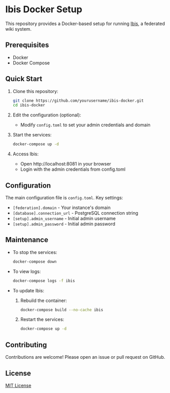 # Ibis Docker Setup

This repository provides a Docker-based setup for running [Ibis](https://github.com/Nutomic/ibis), a federated wiki system.

## Prerequisites

- Docker
- Docker Compose

## Quick Start

1. Clone this repository:
   ```bash
   git clone https://github.com/yourusername/ibis-docker.git
   cd ibis-docker
   ```

2. Edit the configuration (optional):
   - Modify `config.toml` to set your admin credentials and domain

3. Start the services:
   ```bash
   docker-compose up -d
   ```

4. Access Ibis:
   - Open http://localhost:8081 in your browser
   - Login with the admin credentials from config.toml

## Configuration

The main configuration file is `config.toml`. Key settings:

- `[federation].domain` - Your instance's domain
- `[database].connection_url` - PostgreSQL connection string
- `[setup].admin_username` - Initial admin username
- `[setup].admin_password` - Initial admin password

## Maintenance

- To stop the services:
  ```bash
  docker-compose down
  ```

- To view logs:
  ```bash
  docker-compose logs -f ibis
  ```

- To update Ibis:
  1. Rebuild the container:
     ```bash
     docker-compose build --no-cache ibis
     ```
  2. Restart the services:
     ```bash
     docker-compose up -d
     ```

## Contributing

Contributions are welcome! Please open an issue or pull request on GitHub.

## License

[MIT License](LICENSE)

